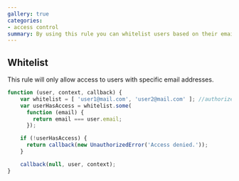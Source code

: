 ```yaml
---
gallery: true
categories:
- access control
summary: By using this rule you can whitelist users based on their email addresses.
---
```

## Whitelist

This rule will only allow access to users with specific email addresses.

```js
function (user, context, callback) {
    var whitelist = [ 'user1@mail.com', 'user2@mail.com' ]; //authorized users
    var userHasAccess = whitelist.some(
      function (email) {
        return email === user.email;
      });

    if (!userHasAccess) {
      return callback(new UnauthorizedError('Access denied.'));
    }

    callback(null, user, context);
}
```

